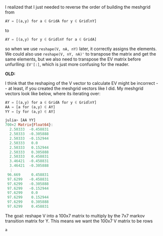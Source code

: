 I realized that I just needed to reverse the order of building the meshgrid from
```julia
AY = [(a,y) for a ∈ GridA for y ∈ GridlnY]
```
to 
```julia
AY = [(a,y) for y ∈ GridlnY for a ∈ GridA]
```
so when we use `reshape(V, nA, nY)` later, it correctly assigns the elements. We could also use `reshape(V, nY, nA)'` to transpose the matrix and get the same elements, but we also need to transpose the EV matrix before unfurlling: `EV'[:]`, which is just more confusing for the reader.


**OLD:**


I think that the reshaping of the V vector to calculate EV might be incorrect -- at least, if you created the meshgrid vectors like I did. My meshgrid vectors look like below, where its iterating over:
```julia
AY = [(a,y) for a ∈ GridA for y ∈ GridlnY]
AA = [a for (a,y) ∈ AY]
YY = [y for (a,y) ∈ AY]

julia> [AA YY]
700×2 Matrix{Float64}:
  2.50333  -0.458831
  2.50333  -0.305888
  2.50333  -0.152944
  2.50333   0.0
  2.50333   0.152944
  2.50333   0.305888
  2.50333   0.458831
  3.46421  -0.458831
  3.46421  -0.305888
  ⋮
 96.669     0.458831
 97.6299   -0.458831
 97.6299   -0.305888
 97.6299   -0.152944
 97.6299    0.0
 97.6299    0.152944
 97.6299    0.305888
 97.6299    0.458831
```

The goal: reshape V into a 100x7 matrix to multiply by the 7x7 markov transition matrix for Y. This means we want the 100x7 V matrix to be rows
```julia
a
```

